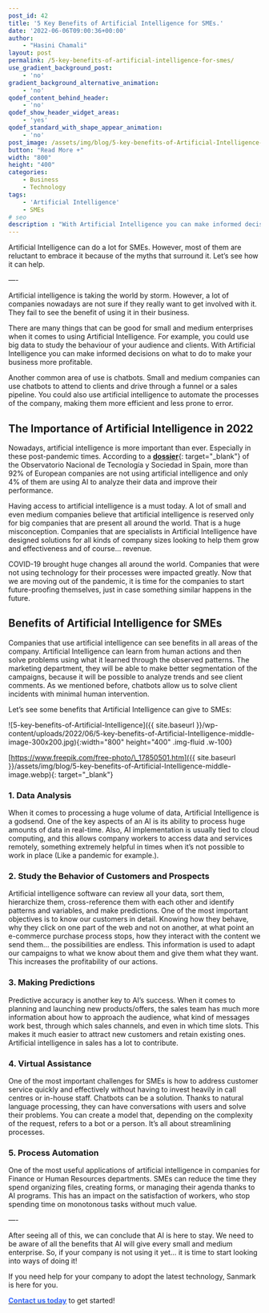 ```yaml
---
post_id: 42
title: '5 Key Benefits of Artificial Intelligence for SMEs.'
date: '2022-06-06T09:00:36+00:00'
author:
    - "Hasini Chamali"
layout: post
permalink: /5-key-benefits-of-artificial-intelligence-for-smes/
use_gradient_background_post:
    - 'no'
gradient_background_alternative_animation:
    - 'no'
qodef_content_behind_header:
    - 'no'
qodef_show_header_widget_areas:
    - 'yes'
qodef_standard_with_shape_appear_animation:
    - 'no'
post_image: /assets/img/blog/5-key-benefits-of-Artificial-Intelligence-post-image.webp
button: "Read More +"
width: "800"
height: "400"
categories:
    - Business
    - Technology
tags:
    - 'Artificial Intelligence'
    - SMEs
# seo
description : "With Artificial Intelligence you can make informed decisions on what to do to make your business more profitable."
---
```


Artificial Intelligence can do a lot for SMEs. However, most of them are reluctant to embrace it because of the myths that surround it. Let’s see how it can help.

—-


Artificial intelligence is taking the world by storm. However, a lot of companies nowadays are not sure if they really want to get involved with it. They fail to see the benefit of using it in their business.

There are many things that can be good for small and medium enterprises when it comes to using Artificial Intelligence. For example, you could use big data to study the behaviour of your audience and clients. With Artificial Intelligence you can make informed decisions on what to do to make your business more profitable.

Another common area of use is chatbots. Small and medium companies can use chatbots to attend to clients and drive through a funnel or a sales pipeline. You could also use artificial intelligence to automate the processes of the company, making them more efficient and less prone to error.

## The Importance of Artificial Intelligence in 2022

Nowadays, artificial intelligence is more important than ever. Especially in these post-pandemic times. According to a [**dossier**](https://www.ontsi.es/en/node/15460){: target="_blank"} of the Observatorio Nacional de Tecnología y Sociedad in Spain, more than 92% of European companies are not using artificial intelligence and only 4% of them are using AI to analyze their data and improve their performance.

Having access to artificial intelligence is a must today. A lot of small and even medium companies believe that artificial intelligence is reserved only for big companies that are present all around the world. That is a huge misconception. Companies that are specialists in Artificial Intelligence have designed solutions for all kinds of company sizes looking to help them grow and effectiveness and of course… revenue.

COVID-19 brought huge changes all around the world. Companies that were not using technology for their processes were impacted greatly. Now that we are moving out of the pandemic, it is time for the companies to start future-proofing themselves, just in case something similar happens in the future.

## Benefits of Artificial Intelligence for SMEs

Companies that use artificial intelligence can see benefits in all areas of the company. Artificial Intelligence can learn from human actions and then solve problems using what it learned through the observed patterns. The marketing department, they will be able to make better segmentation of the campaigns, because it will be possible to analyze trends and see client comments. As we mentioned before, chatbots allow us to solve client incidents with minimal human intervention.

Let’s see some benefits that Artificial Intelligence can give to SMEs:

![5-key-benefits-of-Artificial-Intelligence]({{ site.baseurl }}/wp-content/uploads/2022/06/5-key-benefits-of-Artificial-Intelligence-middle-image-300x200.jpg){:width="800" height="400" .img-fluid .w-100}

[https://www.freepik.com/free-photo/\_17850501.htm]({{ site.baseurl }}/assets/img/blog/5-key-benefits-of-Artificial-Intelligence-middle-image.webp){: target="_blank"}

### 1. Data Analysis

When it comes to processing a huge volume of data, Artificial Intelligence is a godsend. One of the key aspects of an AI is its ability to process huge amounts of data in real-time. Also, AI implementation is usually tied to cloud computing, and this allows company workers to access data and services remotely, something extremely helpful in times when it’s not possible to work in place (Like a pandemic for example.).

### 2. Study the Behavior of Customers and Prospects

Artificial intelligence software can review all your data, sort them, hierarchize them, cross-reference them with each other and identify patterns and variables, and make predictions. One of the most important objectives is to know our customers in detail. Knowing how they behave, why they click on one part of the web and not on another, at what point an e-commerce purchase process stops, how they interact with the content we send them… the possibilities are endless. This information is used to adapt our campaigns to what we know about them and give them what they want. This increases the profitability of our actions.

### 3. Making Predictions

Predictive accuracy is another key to AI’s success. When it comes to planning and launching new products/offers, the sales team has much more information about how to approach the audience, what kind of messages work best, through which sales channels, and even in which time slots. This makes it much easier to attract new customers and retain existing ones. Artificial intelligence in sales has a lot to contribute.

### 4. Virtual Assistance

One of the most important challenges for SMEs is how to address customer service quickly and effectively without having to invest heavily in call centres or in-house staff. Chatbots can be a solution. Thanks to natural language processing, they can have conversations with users and solve their problems. You can create a model that, depending on the complexity of the request, refers to a bot or a person. It’s all about streamlining processes.

### 5. Process Automation

One of the most useful applications of artificial intelligence in companies for Finance or Human Resources departments. SMEs can reduce the time they spend organizing files, creating forms, or managing their agenda thanks to AI programs. This has an impact on the satisfaction of workers, who stop spending time on monotonous tasks without much value.

—-

After seeing all of this, we can conclude that AI is here to stay. We need to be aware of all the benefits that AI will give every small and medium enterprise. So, if your company is not using it yet… it is time to start looking into ways of doing it!

If you need help for your company to adopt the latest technology, Sanmark is here for you.

[<span style="color: #3366ff;">**Contact us today**</span>]({{site.baseurl}}/contact/) to get started!
